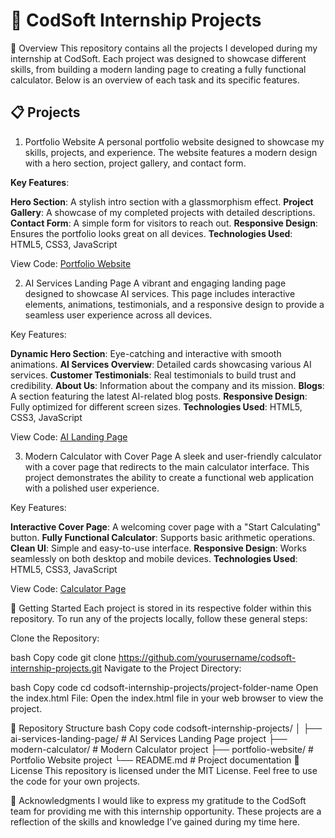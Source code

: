 # 🚀 CodSoft Internship Projects

🌟 Overview
This repository contains all the projects I developed during my internship at CodSoft. Each project was designed to showcase different skills, from building a modern landing page to creating a fully functional calculator. Below is an overview of each task and its specific features.

## 📋 Projects

1. Portfolio Website
A personal portfolio website designed to showcase my skills, projects, and experience. The website features a modern design with a hero section, project gallery, and contact form.

**Key Features**:

**Hero Section**: A stylish intro section with a glassmorphism effect.
**Project Gallery**: A showcase of my completed projects with detailed descriptions.
**Contact Form**: A simple form for visitors to reach out.
**Responsive Design**: Ensures the portfolio looks great on all devices.
**Technologies Used**: HTML5, CSS3, JavaScript

View Code: [Portfolio Website](https://github.com/Kartik00B/My_Portfolio/)

2. AI Services Landing Page
A vibrant and engaging landing page designed to showcase AI services. This page includes interactive elements, animations, testimonials, and a responsive design to provide a seamless user experience across all devices.

Key Features:

**Dynamic Hero Section**: Eye-catching and interactive with smooth animations.
**AI Services Overview**: Detailed cards showcasing various AI services.
**Customer Testimonials**: Real testimonials to build trust and credibility.
**About Us**: Information about the company and its mission.
**Blogs**: A section featuring the latest AI-related blog posts.
**Responsive Design**: Fully optimized for different screen sizes.
**Technologies Used**: HTML5, CSS3, JavaScript

View Code: [AI Landing Page](https://github.com/Kartik00B/AI_landing-page)

3. Modern Calculator with Cover Page
A sleek and user-friendly calculator with a cover page that redirects to the main calculator interface. This project demonstrates the ability to create a functional web application with a polished user experience.

Key Features:

**Interactive Cover Page**: A welcoming cover page with a "Start Calculating" button.
**Fully Functional Calculator**: Supports basic arithmetic operations.
**Clean UI**: Simple and easy-to-use interface.
**Responsive Design**: Works seamlessly on both desktop and mobile devices.
**Technologies Used**: HTML5, CSS3, JavaScript

View Code: [Calculator Page](https://github.com/Kartik00B/Calculator)

🚀 Getting Started
Each project is stored in its respective folder within this repository. To run any of the projects locally, follow these general steps:

Clone the Repository:

bash
Copy code
git clone https://github.com/yourusername/codsoft-internship-projects.git
Navigate to the Project Directory:

bash
Copy code
cd codsoft-internship-projects/project-folder-name
Open the index.html File:
Open the index.html file in your web browser to view the project.

📂 Repository Structure
bash
Copy code
codsoft-internship-projects/
│
├── ai-services-landing-page/     # AI Services Landing Page project
├── modern-calculator/            # Modern Calculator project
├── portfolio-website/            # Portfolio Website project
└── README.md                     # Project documentation
📜 License
This repository is licensed under the MIT License. Feel free to use the code for your own projects.

🙏 Acknowledgments
I would like to express my gratitude to the CodSoft team for providing me with this internship opportunity. These projects are a reflection of the skills and knowledge I’ve gained during my time here.

